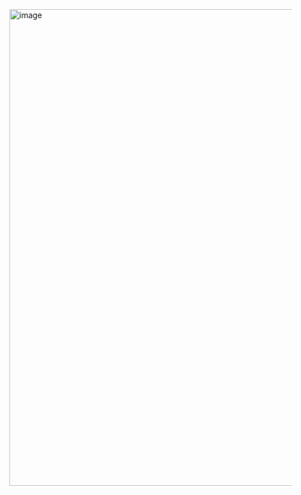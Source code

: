 <img width="1797" height="852" alt="image" src="https://github.com/user-attachments/assets/4ca5ffe2-23bc-4a37-8efa-0fc501552007" />
